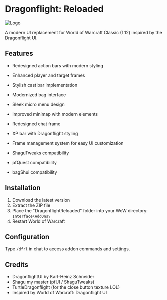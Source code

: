 # Dragonflight: Reloaded
![Logo](https://i.ibb.co/5xFzTW7q/logo.png)

A modern UI replacement for World of Warcraft Classic (1.12) inspired by the Dragonflight UI.

## Features

- Redesigned action bars with modern styling
- Enhanced player and target frames
- Stylish cast bar implementation
- Modernized bag interface
- Sleek micro menu design
- Improved minimap with modern elements
- Redesigned chat frame
- XP bar with Dragonflight styling
- Frame management system for easy UI customization

- ShaguTweaks compatibility
- pfQuest compatibility
- bagShui compatibility

## Installation

1. Download the latest version
2. Extract the ZIP file
3. Place the "DragonflightReloaded" folder into your WoW directory: `Interface\AddOns\`
4. Restart World of Warcraft

## Configuration

Type `/dfrl` in chat to access addon commands and settings.

## Credits

- DragonflightUI by Karl-Heinz Schneider
- Shagu my master (pfUI / ShaguTweaks)
- TurtleDragonflight (for the close button texture LOL)
- Inspired by World of Warcraft: Dragonflight UI
